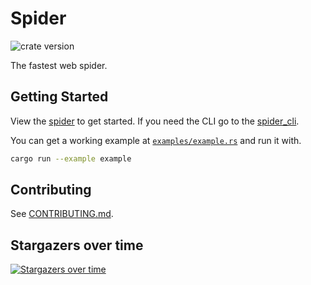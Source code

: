 # Spider

![crate version](https://img.shields.io/crates/v/spider.svg)

The fastest web spider.

## Getting Started

View the [spider](/spider/README.md) to get started. If you need the CLI go to the [spider_cli](/spider_cli/README.md).

You can get a working example at [`examples/example.rs`](./example.rs) and run it with.

```sh
cargo run --example example
```

## Contributing

See [CONTRIBUTING.md](CONTRIBUTING.md).

## Stargazers over time

[![Stargazers over time](https://starchart.cc/madeindjs/spider.svg)](https://starchart.cc/madeindjs/spider)
